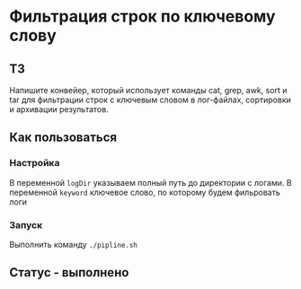 # Фильтрация строк по ключевому слову
## ТЗ
Напишите конвейер, который использует команды cat, grep, awk, sort и tar для фильтрации строк с ключевым словом в лог-файлах, 
сортировки и архивации результатов.

## Как пользоваться
### Настройка
В переменной `logDir` указываем полный путь до директории с логами.
В переменной `keyword` ключевое слово, по которому будем фильровать логи

### Запуск
Выполнить команду `./pipline.sh`

## Статус - выполнено